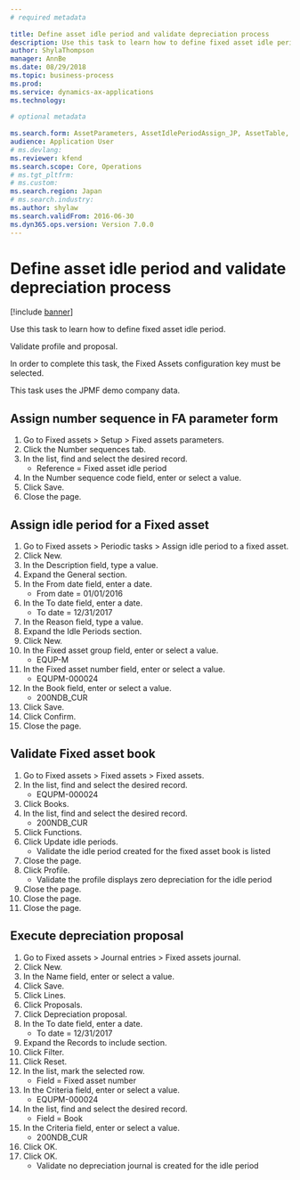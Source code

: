 ```yaml
--- 
# required metadata 
 
title: Define asset idle period and validate depreciation process
description: Use this task to learn how to define fixed asset idle period. 
author: ShylaThompson
manager: AnnBe 
ms.date: 08/29/2018
ms.topic: business-process 
ms.prod:  
ms.service: dynamics-ax-applications 
ms.technology:  
 
# optional metadata 
 
ms.search.form: AssetParameters, AssetIdlePeriodAssign_JP, AssetTable, AssetBook, AssetIdlePeriodUpdate_JP, AssetProfile, LedgerJournalTable, LedgerJournalTransAsset, SysQueryForm   
audience: Application User 
# ms.devlang:  
ms.reviewer: kfend
ms.search.scope: Core, Operations 
# ms.tgt_pltfrm:  
# ms.custom:  
ms.search.region: Japan
# ms.search.industry: 
ms.author: shylaw
ms.search.validFrom: 2016-06-30 
ms.dyn365.ops.version: Version 7.0.0 
---
```

# Define asset idle period and validate depreciation process

[!include [banner](../../includes/banner.md)]

Use this task to learn how to define fixed asset idle period. 

Validate profile and proposal.



In order to complete this task, the Fixed Assets configuration key must be selected.



This task uses the JPMF demo company data.


## Assign number sequence in FA parameter form
1. Go to Fixed assets > Setup > Fixed assets parameters.
2. Click the Number sequences tab.
3. In the list, find and select the desired record.
    * Reference = Fixed asset idle period  
4. In the Number sequence code field, enter or select a value.
5. Click Save.
6. Close the page.

## Assign idle period for a Fixed asset
1. Go to Fixed assets > Periodic tasks > Assign idle period to a fixed asset.
2. Click New.
3. In the Description field, type a value.
4. Expand the General section.
5. In the From date field, enter a date.
    * From date = 01/01/2016  
6. In the To date field, enter a date.
    * To date = 12/31/2017  
7. In the Reason field, type a value.
8. Expand the Idle Periods section.
9. Click New.
10. In the Fixed asset group field, enter or select a value.
    * EQUP-M  
11. In the Fixed asset number field, enter or select a value.
    * EQUPM-000024  
12. In the Book field, enter or select a value.
    * 200NDB_CUR  
13. Click Save.
14. Click Confirm.
15. Close the page.

## Validate Fixed asset book
1. Go to Fixed assets > Fixed assets > Fixed assets.
2. In the list, find and select the desired record.
    * EQUPM-000024  
3. Click Books.
4. In the list, find and select the desired record.
    * 200NDB_CUR  
5. Click Functions.
6. Click Update idle periods.
    * Validate the idle period created for the fixed asset book is listed  
7. Close the page.
8. Click Profile.
    * Validate the profile displays zero depreciation for the idle period  
9. Close the page.
10. Close the page.
11. Close the page.

## Execute depreciation proposal
1. Go to Fixed assets > Journal entries > Fixed assets journal.
2. Click New.
3. In the Name field, enter or select a value.
4. Click Save.
5. Click Lines.
6. Click Proposals.
7. Click Depreciation proposal.
8. In the To date field, enter a date.
    * To date = 12/31/2017  
9. Expand the Records to include section.
10. Click Filter.
11. Click Reset.
12. In the list, mark the selected row.
    * Field = Fixed asset number  
13. In the Criteria field, enter or select a value.
    * EQUPM-000024  
14. In the list, find and select the desired record.
    * Field = Book  
15. In the Criteria field, enter or select a value.
    * 200NDB_CUR  
16. Click OK.
17. Click OK.
    * Validate no depreciation journal is created for the idle period  

